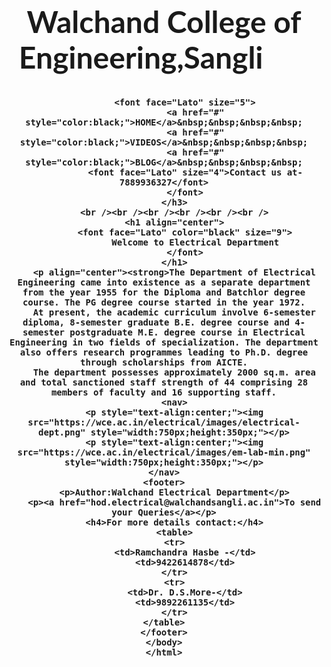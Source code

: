 <!DOCTYPE html>
<html>
<head>
		<title></title>
		<style>
	body
	{
		background-image: url('https://adcengineers.com/wp-content/uploads/2017/08/structural-engineering-50opacity.png');
		background-repeat: no-repeat;
		background-attachment: fixed;
		background-size: 100% 100%;
	}
	</style>
	</head>
	<body>
		<h3 align="center">
			<font face="Lato"  size="7"> Walchand College of Engineering,Sangli</font>
			&nbsp;&nbsp;&nbsp;&nbsp;&nbsp;&nbsp;&nbsp;&nbsp;&nbsp;&nbsp;&nbsp;&nbsp;&nbsp;&nbsp;&nbsp;&nbsp;&nbsp;&nbsp;
			&nbsp;&nbsp;&nbsp;&nbsp;&nbsp;&nbsp;&nbsp;&nbsp;&nbsp;&nbsp;&nbsp;&nbsp;&nbsp;&nbsp;&nbsp;&nbsp;&nbsp;&nbsp;
			&nbsp;&nbsp;&nbsp;&nbsp;&nbsp;&nbsp;&nbsp;&nbsp;&nbsp;&nbsp;&nbsp;&nbsp;&nbsp;&nbsp;&nbsp;&nbsp;&nbsp;&nbsp;
			&nbsp;&nbsp;&nbsp;&nbsp;&nbsp;&nbsp;&nbsp;&nbsp;&nbsp;&nbsp;&nbsp;&nbsp;&nbsp;&nbsp;&nbsp;&nbsp;&nbsp;&nbsp;
			&nbsp;&nbsp;&nbsp;&nbsp;&nbsp;&nbsp;&nbsp;&nbsp;&nbsp;&nbsp;&nbsp;&nbsp;&nbsp;&nbsp;&nbsp;&nbsp;&nbsp;&nbsp;
			&nbsp;&nbsp;&nbsp;&nbsp;&nbsp;&nbsp;&nbsp;&nbsp;&nbsp;&nbsp;&nbsp;&nbsp;&nbsp;&nbsp;&nbsp;&nbsp;&nbsp;&nbsp;

			<font face="Lato" size="5">
				<a href="#" style="color:black;">HOME</a>&nbsp;&nbsp;&nbsp;&nbsp;
				<a href="#" style="color:black;">VIDEOS</a>&nbsp;&nbsp;&nbsp;&nbsp;
				<a href="#" style="color:black;">BLOG</a>&nbsp;&nbsp;&nbsp;&nbsp;
				<font face="Lato" size="4">Contact us at-7889936327</font>
			</font>
		</h3>
		<br /><br /><br /><br /><br /><br />
		<h1 align="center">
			<font face="Lato" color="black" size="9">
				Welcome to Electrical Department
			</font>
		</h1>
		<p align="center"><strong>The Department of Electrical Engineering came into existence as a separate department from the year 1955 for the Diploma and Batchlor degree course. The PG degree course started in the year 1972.
		At present, the academic curriculum involve 6-semester diploma, 8-semester graduate B.E. degree course and 4-semester postgraduate M.E. degree course in Electrical Engineering in two fields of specialization. The department also offers research programmes leading to Ph.D. degree through scholarships from AICTE.
		The department possesses approximately 2000 sq.m. area and total sanctioned staff strength of 44 comprising 28 members of faculty and 16 supporting staff.
		<nav>
		<p style="text-align:center;"><img src="https://wce.ac.in/electrical/images/electrical-dept.png" style="width:750px;height:350px;"></p>
		<p style="text-align:center;"><img src="https://wce.ac.in/electrical/images/em-lab-min.png" style="width:750px;height:350px;"></p>
	</nav>
	<footer>
		<p>Author:Walchand Electrical Department</p>
		<p><a href="hod.electrical@walchandsangli.ac.in">To send your Queries</a></p>
		<h4>For more details contact:</h4>
		<table>
		<tr>
			<td>Ramchandra Hasbe -</td>
			<td>9422614878</td>
		</tr>
		<tr>
			<td>Dr. D.S.More-</td>
			<td>9892261135</td>
		</tr>
	</table>
	</footer>
	</body>
	</html>
